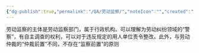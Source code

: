 ```yaml
---
{"dg-publish":true,"permalink":"/QA/劳动监察/","noteIcon":"","created":"2025-03-27T18:23:44.621+08:00"}
---
```


劳动监察的主体是劳动监察部门，属于行政机构。可以理解为劳动纠纷领域的“警察”，有自主调查的权利，可以对于违反规定的用人单位责令整改。此外，与劳动仲裁的“仲裁前置”不同，不存在“监察前置”的原则